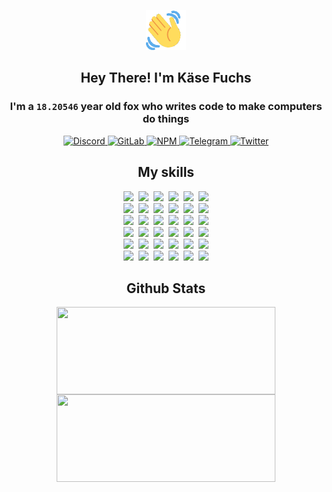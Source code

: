 <div><p align=center><img src=./resources/images/wave.gif width=64px height=64px></p><h2 align=center>Hey There! I'm Käse Fuchs</h2><h3 align=center>I'm a <code>18.20546</code> year old fox who writes code to make computers do things</h3><p align=center><a href=https://discord.com/users/507526681125322772><img alt=Discord src="https://img.shields.io/badge/Discord-5865F2?logo=discord&logoColor=white&style=flat-square#e4e284abfe8a88aa43d3d51cdb6d1d32"> </a><a href=https://gitlab.com/kasefuchs><img alt=GitLab src="https://img.shields.io/badge/GitLab-330F63?logo=gitlab&logoColor=white&style=flat-square#e4e284abfe8a88aa43d3d51cdb6d1d32"> </a><a href=https://npmjs.com/~kasefuchs><img alt=NPM src="https://img.shields.io/badge/NPM-CB3837?logo=npm&logoColor=white&style=flat-square#e4e284abfe8a88aa43d3d51cdb6d1d32"> </a><a href=https://t.me/kasefuchs><img alt=Telegram src="https://img.shields.io/badge/Telegram-2CA5E0?logo=telegram&logoColor=white&style=flat-square#e4e284abfe8a88aa43d3d51cdb6d1d32"> </a><a href=https://twitter.com/kasefuchs><img alt=Twitter src="https://img.shields.io/badge/Twitter-1DA1F2?logo=twitter&logoColor=white&style=flat-square#e4e284abfe8a88aa43d3d51cdb6d1d32"></a></p><h2 align=center>My skills</h2><p align=center><a href=https://aws.amazon.com/ ><picture><source srcset="https://skillicons.dev/icons?i=aws&theme=dark#e4e284abfe8a88aa43d3d51cdb6d1d32" media="(prefers-color-scheme: dark)"><source srcset="https://skillicons.dev/icons?i=aws&theme=light#e4e284abfe8a88aa43d3d51cdb6d1d32" media="(prefers-color-scheme: light), (prefers-color-scheme: no-preference)"><img src="https://skillicons.dev/icons?i=aws&theme=light#e4e284abfe8a88aa43d3d51cdb6d1d32"></picture></a>&nbsp;&nbsp;<a href=https://en.wikipedia.org/wiki/Bash_(Unix_shell)><picture><source srcset="https://skillicons.dev/icons?i=bash&theme=dark#e4e284abfe8a88aa43d3d51cdb6d1d32" media="(prefers-color-scheme: dark)"><source srcset="https://skillicons.dev/icons?i=bash&theme=light#e4e284abfe8a88aa43d3d51cdb6d1d32" media="(prefers-color-scheme: light), (prefers-color-scheme: no-preference)"><img src="https://skillicons.dev/icons?i=bash&theme=light#e4e284abfe8a88aa43d3d51cdb6d1d32"></picture></a>&nbsp;&nbsp;<a href=https://discord.com/developers/docs><picture><source srcset="https://skillicons.dev/icons?i=bots&theme=dark#e4e284abfe8a88aa43d3d51cdb6d1d32" media="(prefers-color-scheme: dark)"><source srcset="https://skillicons.dev/icons?i=bots&theme=light#e4e284abfe8a88aa43d3d51cdb6d1d32" media="(prefers-color-scheme: light), (prefers-color-scheme: no-preference)"><img src="https://skillicons.dev/icons?i=bots&theme=light#e4e284abfe8a88aa43d3d51cdb6d1d32"></picture></a>&nbsp;&nbsp;<a href=https://www.cloudflare.com/ ><picture><source srcset="https://skillicons.dev/icons?i=cloudflare&theme=dark#e4e284abfe8a88aa43d3d51cdb6d1d32" media="(prefers-color-scheme: dark)"><source srcset="https://skillicons.dev/icons?i=cloudflare&theme=light#e4e284abfe8a88aa43d3d51cdb6d1d32" media="(prefers-color-scheme: light), (prefers-color-scheme: no-preference)"><img src="https://skillicons.dev/icons?i=cloudflare&theme=light#e4e284abfe8a88aa43d3d51cdb6d1d32"></picture></a>&nbsp;&nbsp;<a href=https://en.wikipedia.org/wiki/CSS><picture><source srcset="https://skillicons.dev/icons?i=css&theme=dark#e4e284abfe8a88aa43d3d51cdb6d1d32" media="(prefers-color-scheme: dark)"><source srcset="https://skillicons.dev/icons?i=css&theme=light#e4e284abfe8a88aa43d3d51cdb6d1d32" media="(prefers-color-scheme: light), (prefers-color-scheme: no-preference)"><img src="https://skillicons.dev/icons?i=css&theme=light#e4e284abfe8a88aa43d3d51cdb6d1d32"></picture></a>&nbsp;&nbsp;<a href=https://www.docker.com/ ><picture><source srcset="https://skillicons.dev/icons?i=docker&theme=dark#e4e284abfe8a88aa43d3d51cdb6d1d32" media="(prefers-color-scheme: dark)"><source srcset="https://skillicons.dev/icons?i=docker&theme=light#e4e284abfe8a88aa43d3d51cdb6d1d32" media="(prefers-color-scheme: light), (prefers-color-scheme: no-preference)"><img src="https://skillicons.dev/icons?i=docker&theme=light#e4e284abfe8a88aa43d3d51cdb6d1d32"></picture></a><br><a href=https://www.electronjs.org/ ><picture><source srcset="https://skillicons.dev/icons?i=electron&theme=dark#e4e284abfe8a88aa43d3d51cdb6d1d32" media="(prefers-color-scheme: dark)"><source srcset="https://skillicons.dev/icons?i=electron&theme=light#e4e284abfe8a88aa43d3d51cdb6d1d32" media="(prefers-color-scheme: light), (prefers-color-scheme: no-preference)"><img src="https://skillicons.dev/icons?i=electron&theme=light#e4e284abfe8a88aa43d3d51cdb6d1d32"></picture></a>&nbsp;&nbsp;<a href=https://expressjs.com/ ><picture><source srcset="https://skillicons.dev/icons?i=express&theme=dark#e4e284abfe8a88aa43d3d51cdb6d1d32" media="(prefers-color-scheme: dark)"><source srcset="https://skillicons.dev/icons?i=express&theme=light#e4e284abfe8a88aa43d3d51cdb6d1d32" media="(prefers-color-scheme: light), (prefers-color-scheme: no-preference)"><img src="https://skillicons.dev/icons?i=express&theme=light#e4e284abfe8a88aa43d3d51cdb6d1d32"></picture></a>&nbsp;&nbsp;<a href=https://www.figma.com/ ><picture><source srcset="https://skillicons.dev/icons?i=figma&theme=dark#e4e284abfe8a88aa43d3d51cdb6d1d32" media="(prefers-color-scheme: dark)"><source srcset="https://skillicons.dev/icons?i=figma&theme=light#e4e284abfe8a88aa43d3d51cdb6d1d32" media="(prefers-color-scheme: light), (prefers-color-scheme: no-preference)"><img src="https://skillicons.dev/icons?i=figma&theme=light#e4e284abfe8a88aa43d3d51cdb6d1d32"></picture></a>&nbsp;&nbsp;<a href=https://firebase.google.com/ ><picture><source srcset="https://skillicons.dev/icons?i=firebase&theme=dark#e4e284abfe8a88aa43d3d51cdb6d1d32" media="(prefers-color-scheme: dark)"><source srcset="https://skillicons.dev/icons?i=firebase&theme=light#e4e284abfe8a88aa43d3d51cdb6d1d32" media="(prefers-color-scheme: light), (prefers-color-scheme: no-preference)"><img src="https://skillicons.dev/icons?i=firebase&theme=light#e4e284abfe8a88aa43d3d51cdb6d1d32"></picture></a>&nbsp;&nbsp;<a href=https://flask.palletsprojects.com/ ><picture><source srcset="https://skillicons.dev/icons?i=flask&theme=dark#e4e284abfe8a88aa43d3d51cdb6d1d32" media="(prefers-color-scheme: dark)"><source srcset="https://skillicons.dev/icons?i=flask&theme=light#e4e284abfe8a88aa43d3d51cdb6d1d32" media="(prefers-color-scheme: light), (prefers-color-scheme: no-preference)"><img src="https://skillicons.dev/icons?i=flask&theme=light#e4e284abfe8a88aa43d3d51cdb6d1d32"></picture></a>&nbsp;&nbsp;<a href=https://cloud.google.com/ ><picture><source srcset="https://skillicons.dev/icons?i=gcp&theme=dark#e4e284abfe8a88aa43d3d51cdb6d1d32" media="(prefers-color-scheme: dark)"><source srcset="https://skillicons.dev/icons?i=gcp&theme=light#e4e284abfe8a88aa43d3d51cdb6d1d32" media="(prefers-color-scheme: light), (prefers-color-scheme: no-preference)"><img src="https://skillicons.dev/icons?i=gcp&theme=light#e4e284abfe8a88aa43d3d51cdb6d1d32"></picture></a><br><a href=https://git-scm.com/ ><picture><source srcset="https://skillicons.dev/icons?i=git&theme=dark#e4e284abfe8a88aa43d3d51cdb6d1d32" media="(prefers-color-scheme: dark)"><source srcset="https://skillicons.dev/icons?i=git&theme=light#e4e284abfe8a88aa43d3d51cdb6d1d32" media="(prefers-color-scheme: light), (prefers-color-scheme: no-preference)"><img src="https://skillicons.dev/icons?i=git&theme=light#e4e284abfe8a88aa43d3d51cdb6d1d32"></picture></a>&nbsp;&nbsp;<a href=https://github.com/ ><picture><source srcset="https://skillicons.dev/icons?i=github&theme=dark#e4e284abfe8a88aa43d3d51cdb6d1d32" media="(prefers-color-scheme: dark)"><source srcset="https://skillicons.dev/icons?i=github&theme=light#e4e284abfe8a88aa43d3d51cdb6d1d32" media="(prefers-color-scheme: light), (prefers-color-scheme: no-preference)"><img src="https://skillicons.dev/icons?i=github&theme=light#e4e284abfe8a88aa43d3d51cdb6d1d32"></picture></a>&nbsp;&nbsp;<a href=https://gitlab.com/ ><picture><source srcset="https://skillicons.dev/icons?i=gitlab&theme=dark#e4e284abfe8a88aa43d3d51cdb6d1d32" media="(prefers-color-scheme: dark)"><source srcset="https://skillicons.dev/icons?i=gitlab&theme=light#e4e284abfe8a88aa43d3d51cdb6d1d32" media="(prefers-color-scheme: light), (prefers-color-scheme: no-preference)"><img src="https://skillicons.dev/icons?i=gitlab&theme=light#e4e284abfe8a88aa43d3d51cdb6d1d32"></picture></a>&nbsp;&nbsp;<a href=https://www.heroku.com/ ><picture><source srcset="https://skillicons.dev/icons?i=heroku&theme=dark#e4e284abfe8a88aa43d3d51cdb6d1d32" media="(prefers-color-scheme: dark)"><source srcset="https://skillicons.dev/icons?i=heroku&theme=light#e4e284abfe8a88aa43d3d51cdb6d1d32" media="(prefers-color-scheme: light), (prefers-color-scheme: no-preference)"><img src="https://skillicons.dev/icons?i=heroku&theme=light#e4e284abfe8a88aa43d3d51cdb6d1d32"></picture></a>&nbsp;&nbsp;<a href=https://en.wikipedia.org/wiki/HTML><picture><source srcset="https://skillicons.dev/icons?i=html&theme=dark#e4e284abfe8a88aa43d3d51cdb6d1d32" media="(prefers-color-scheme: dark)"><source srcset="https://skillicons.dev/icons?i=html&theme=light#e4e284abfe8a88aa43d3d51cdb6d1d32" media="(prefers-color-scheme: light), (prefers-color-scheme: no-preference)"><img src="https://skillicons.dev/icons?i=html&theme=light#e4e284abfe8a88aa43d3d51cdb6d1d32"></picture></a>&nbsp;&nbsp;<a href=https://en.wikipedia.org/wiki/JavaScript><picture><source srcset="https://skillicons.dev/icons?i=js&theme=dark#e4e284abfe8a88aa43d3d51cdb6d1d32" media="(prefers-color-scheme: dark)"><source srcset="https://skillicons.dev/icons?i=js&theme=light#e4e284abfe8a88aa43d3d51cdb6d1d32" media="(prefers-color-scheme: light), (prefers-color-scheme: no-preference)"><img src="https://skillicons.dev/icons?i=js&theme=light#e4e284abfe8a88aa43d3d51cdb6d1d32"></picture></a><br><a href=https://en.wikipedia.org/wiki/Linux><picture><source srcset="https://skillicons.dev/icons?i=linux&theme=dark#e4e284abfe8a88aa43d3d51cdb6d1d32" media="(prefers-color-scheme: dark)"><source srcset="https://skillicons.dev/icons?i=linux&theme=light#e4e284abfe8a88aa43d3d51cdb6d1d32" media="(prefers-color-scheme: light), (prefers-color-scheme: no-preference)"><img src="https://skillicons.dev/icons?i=linux&theme=light#e4e284abfe8a88aa43d3d51cdb6d1d32"></picture></a>&nbsp;&nbsp;<a href=https://mui.com/ ><picture><source srcset="https://skillicons.dev/icons?i=materialui&theme=dark#e4e284abfe8a88aa43d3d51cdb6d1d32" media="(prefers-color-scheme: dark)"><source srcset="https://skillicons.dev/icons?i=materialui&theme=light#e4e284abfe8a88aa43d3d51cdb6d1d32" media="(prefers-color-scheme: light), (prefers-color-scheme: no-preference)"><img src="https://skillicons.dev/icons?i=materialui&theme=light#e4e284abfe8a88aa43d3d51cdb6d1d32"></picture></a>&nbsp;&nbsp;<a href=https://en.wikipedia.org/wiki/Markdown><picture><source srcset="https://skillicons.dev/icons?i=md&theme=dark#e4e284abfe8a88aa43d3d51cdb6d1d32" media="(prefers-color-scheme: dark)"><source srcset="https://skillicons.dev/icons?i=md&theme=light#e4e284abfe8a88aa43d3d51cdb6d1d32" media="(prefers-color-scheme: light), (prefers-color-scheme: no-preference)"><img src="https://skillicons.dev/icons?i=md&theme=light#e4e284abfe8a88aa43d3d51cdb6d1d32"></picture></a>&nbsp;&nbsp;<a href=https://www.mongodb.com/ ><picture><source srcset="https://skillicons.dev/icons?i=mongodb&theme=dark#e4e284abfe8a88aa43d3d51cdb6d1d32" media="(prefers-color-scheme: dark)"><source srcset="https://skillicons.dev/icons?i=mongodb&theme=light#e4e284abfe8a88aa43d3d51cdb6d1d32" media="(prefers-color-scheme: light), (prefers-color-scheme: no-preference)"><img src="https://skillicons.dev/icons?i=mongodb&theme=light#e4e284abfe8a88aa43d3d51cdb6d1d32"></picture></a>&nbsp;&nbsp;<a href=https://www.mysql.com/ ><picture><source srcset="https://skillicons.dev/icons?i=mysql&theme=dark#e4e284abfe8a88aa43d3d51cdb6d1d32" media="(prefers-color-scheme: dark)"><source srcset="https://skillicons.dev/icons?i=mysql&theme=light#e4e284abfe8a88aa43d3d51cdb6d1d32" media="(prefers-color-scheme: light), (prefers-color-scheme: no-preference)"><img src="https://skillicons.dev/icons?i=mysql&theme=light#e4e284abfe8a88aa43d3d51cdb6d1d32"></picture></a>&nbsp;&nbsp;<a href=https://nextjs.org/ ><picture><source srcset="https://skillicons.dev/icons?i=nextjs&theme=dark#e4e284abfe8a88aa43d3d51cdb6d1d32" media="(prefers-color-scheme: dark)"><source srcset="https://skillicons.dev/icons?i=nextjs&theme=light#e4e284abfe8a88aa43d3d51cdb6d1d32" media="(prefers-color-scheme: light), (prefers-color-scheme: no-preference)"><img src="https://skillicons.dev/icons?i=nextjs&theme=light#e4e284abfe8a88aa43d3d51cdb6d1d32"></picture></a><br><a href=https://nodejs.org/en/ ><picture><source srcset="https://skillicons.dev/icons?i=nodejs&theme=dark#e4e284abfe8a88aa43d3d51cdb6d1d32" media="(prefers-color-scheme: dark)"><source srcset="https://skillicons.dev/icons?i=nodejs&theme=light#e4e284abfe8a88aa43d3d51cdb6d1d32" media="(prefers-color-scheme: light), (prefers-color-scheme: no-preference)"><img src="https://skillicons.dev/icons?i=nodejs&theme=light#e4e284abfe8a88aa43d3d51cdb6d1d32"></picture></a>&nbsp;&nbsp;<a href=https://www.postgresql.org/ ><picture><source srcset="https://skillicons.dev/icons?i=postgres&theme=dark#e4e284abfe8a88aa43d3d51cdb6d1d32" media="(prefers-color-scheme: dark)"><source srcset="https://skillicons.dev/icons?i=postgres&theme=light#e4e284abfe8a88aa43d3d51cdb6d1d32" media="(prefers-color-scheme: light), (prefers-color-scheme: no-preference)"><img src="https://skillicons.dev/icons?i=postgres&theme=light#e4e284abfe8a88aa43d3d51cdb6d1d32"></picture></a>&nbsp;&nbsp;<a href=https://learn.microsoft.com/en-us/powershell/ ><picture><source srcset="https://skillicons.dev/icons?i=powershell&theme=dark#e4e284abfe8a88aa43d3d51cdb6d1d32" media="(prefers-color-scheme: dark)"><source srcset="https://skillicons.dev/icons?i=powershell&theme=light#e4e284abfe8a88aa43d3d51cdb6d1d32" media="(prefers-color-scheme: light), (prefers-color-scheme: no-preference)"><img src="https://skillicons.dev/icons?i=powershell&theme=light#e4e284abfe8a88aa43d3d51cdb6d1d32"></picture></a>&nbsp;&nbsp;<a href=https://www.python.org/ ><picture><source srcset="https://skillicons.dev/icons?i=py&theme=dark#e4e284abfe8a88aa43d3d51cdb6d1d32" media="(prefers-color-scheme: dark)"><source srcset="https://skillicons.dev/icons?i=py&theme=light#e4e284abfe8a88aa43d3d51cdb6d1d32" media="(prefers-color-scheme: light), (prefers-color-scheme: no-preference)"><img src="https://skillicons.dev/icons?i=py&theme=light#e4e284abfe8a88aa43d3d51cdb6d1d32"></picture></a>&nbsp;&nbsp;<a href=https://www.raspberrypi.org/ ><picture><source srcset="https://skillicons.dev/icons?i=raspberrypi&theme=dark#e4e284abfe8a88aa43d3d51cdb6d1d32" media="(prefers-color-scheme: dark)"><source srcset="https://skillicons.dev/icons?i=raspberrypi&theme=light#e4e284abfe8a88aa43d3d51cdb6d1d32" media="(prefers-color-scheme: light), (prefers-color-scheme: no-preference)"><img src="https://skillicons.dev/icons?i=raspberrypi&theme=light#e4e284abfe8a88aa43d3d51cdb6d1d32"></picture></a>&nbsp;&nbsp;<a href=https://reactjs.org/ ><picture><source srcset="https://skillicons.dev/icons?i=react&theme=dark#e4e284abfe8a88aa43d3d51cdb6d1d32" media="(prefers-color-scheme: dark)"><source srcset="https://skillicons.dev/icons?i=react&theme=light#e4e284abfe8a88aa43d3d51cdb6d1d32" media="(prefers-color-scheme: light), (prefers-color-scheme: no-preference)"><img src="https://skillicons.dev/icons?i=react&theme=light#e4e284abfe8a88aa43d3d51cdb6d1d32"></picture></a><br><a href=https://redux.js.org/ ><picture><source srcset="https://skillicons.dev/icons?i=redux&theme=dark#e4e284abfe8a88aa43d3d51cdb6d1d32" media="(prefers-color-scheme: dark)"><source srcset="https://skillicons.dev/icons?i=redux&theme=light#e4e284abfe8a88aa43d3d51cdb6d1d32" media="(prefers-color-scheme: light), (prefers-color-scheme: no-preference)"><img src="https://skillicons.dev/icons?i=redux&theme=light#e4e284abfe8a88aa43d3d51cdb6d1d32"></picture></a>&nbsp;&nbsp;<a href=https://en.wikipedia.org/wiki/Regular_expression><picture><source srcset="https://skillicons.dev/icons?i=regex&theme=dark#e4e284abfe8a88aa43d3d51cdb6d1d32" media="(prefers-color-scheme: dark)"><source srcset="https://skillicons.dev/icons?i=regex&theme=light#e4e284abfe8a88aa43d3d51cdb6d1d32" media="(prefers-color-scheme: light), (prefers-color-scheme: no-preference)"><img src="https://skillicons.dev/icons?i=regex&theme=light#e4e284abfe8a88aa43d3d51cdb6d1d32"></picture></a>&nbsp;&nbsp;<a href=https://en.wikipedia.org/wiki/Sass_(stylesheet_language)><picture><source srcset="https://skillicons.dev/icons?i=sass&theme=dark#e4e284abfe8a88aa43d3d51cdb6d1d32" media="(prefers-color-scheme: dark)"><source srcset="https://skillicons.dev/icons?i=sass&theme=light#e4e284abfe8a88aa43d3d51cdb6d1d32" media="(prefers-color-scheme: light), (prefers-color-scheme: no-preference)"><img src="https://skillicons.dev/icons?i=sass&theme=light#e4e284abfe8a88aa43d3d51cdb6d1d32"></picture></a>&nbsp;&nbsp;<a href=https://www.typescriptlang.org/ ><picture><source srcset="https://skillicons.dev/icons?i=ts&theme=dark#e4e284abfe8a88aa43d3d51cdb6d1d32" media="(prefers-color-scheme: dark)"><source srcset="https://skillicons.dev/icons?i=ts&theme=light#e4e284abfe8a88aa43d3d51cdb6d1d32" media="(prefers-color-scheme: light), (prefers-color-scheme: no-preference)"><img src="https://skillicons.dev/icons?i=ts&theme=light#e4e284abfe8a88aa43d3d51cdb6d1d32"></picture></a>&nbsp;&nbsp;<a href=https://unity.com/ ><picture><source srcset="https://skillicons.dev/icons?i=unity&theme=dark#e4e284abfe8a88aa43d3d51cdb6d1d32" media="(prefers-color-scheme: dark)"><source srcset="https://skillicons.dev/icons?i=unity&theme=light#e4e284abfe8a88aa43d3d51cdb6d1d32" media="(prefers-color-scheme: light), (prefers-color-scheme: no-preference)"><img src="https://skillicons.dev/icons?i=unity&theme=light#e4e284abfe8a88aa43d3d51cdb6d1d32"></picture></a>&nbsp;&nbsp;<a href=https://workers.cloudflare.com/ ><picture><source srcset="https://skillicons.dev/icons?i=workers&theme=dark#e4e284abfe8a88aa43d3d51cdb6d1d32" media="(prefers-color-scheme: dark)"><source srcset="https://skillicons.dev/icons?i=workers&theme=light#e4e284abfe8a88aa43d3d51cdb6d1d32" media="(prefers-color-scheme: light), (prefers-color-scheme: no-preference)"><img src="https://skillicons.dev/icons?i=workers&theme=light#e4e284abfe8a88aa43d3d51cdb6d1d32"></picture></a><br></p><h2 align=center>Github Stats</h2><p align=center><picture><source srcset="https://github-readme-stats-kasefuchs.vercel.app/api/?count_private=true&hide_border=true&hide_rank=true&line_height=20&hide_title=true&username=Kasefuchs&theme=dark#e4e284abfe8a88aa43d3d51cdb6d1d32" media="(prefers-color-scheme: dark)"><source srcset="https://github-readme-stats-kasefuchs.vercel.app/api/?count_private=true&hide_border=true&hide_rank=true&line_height=20&hide_title=true&username=Kasefuchs&theme=light#e4e284abfe8a88aa43d3d51cdb6d1d32" media="(prefers-color-scheme: light), (prefers-color-scheme: no-preference)"><img align=middle width=350 height=140 src="https://github-readme-stats-kasefuchs.vercel.app/api/?count_private=true&hide_border=true&hide_rank=true&line_height=20&hide_title=true&username=Kasefuchs&theme=light#e4e284abfe8a88aa43d3d51cdb6d1d32"></picture><picture><source srcset="https://github-readme-stats-kasefuchs.vercel.app/api/top-langs/?count_private=true&hide_border=true&layout=compact&username=Kasefuchs&theme=dark#e4e284abfe8a88aa43d3d51cdb6d1d32" media="(prefers-color-scheme: dark)"><source srcset="https://github-readme-stats-kasefuchs.vercel.app/api/top-langs/?count_private=true&hide_border=true&layout=compact&username=Kasefuchs&theme=light#e4e284abfe8a88aa43d3d51cdb6d1d32" media="(prefers-color-scheme: light), (prefers-color-scheme: no-preference)"><img align=middle width=350 height=140 src="https://github-readme-stats-kasefuchs.vercel.app/api/top-langs/?count_private=true&hide_border=true&layout=compact&username=Kasefuchs&theme=light#e4e284abfe8a88aa43d3d51cdb6d1d32"></picture></p><img src="https://hit.yhype.me/github/profile?user_id=64592097#e4e284abfe8a88aa43d3d51cdb6d1d32" alt=""></div>